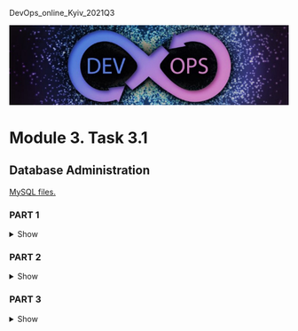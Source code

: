 <p>DevOps_online_Kyiv_2021Q3</p>

<img src="img/devops_head.jpg" alt="DevOps">

<h1>Module 3. Task 3.1</h1>
<h2>Database Administration</h2>
<a href="https://github.com/HnatiukDA/DevOps_online_Kyiv_2021Q3/tree/main/m4/task3.1/files" title="Files">MySQL files.</a>

<h3>PART 1</h3>
<details>
<summary>Show</summary>
<p>
<br>
<img src="img/task3.1.6.jpg" alt="task3.1.6">
<br>
Task 3.1.6. SELECT operators.
<br>
<br>
<img src="img/task3.1.6(1).jpg" alt="task3.1.6">
<br>
Task 3.1.6. SELECT operators.
<br>
<br>
<img src="img/task3.1.6(2).jpg" alt="task3.1.6">
<br>
Task 3.1.6. SELECT operators.
<br>
<br>
<img src="img/task3.1.6(3).jpg" alt="task3.1.6">
<br>
Task 3.1.6. SELECT operators.
<br>
<br>
<img src="img/task3.1.7_DDL.jpg" alt="task3.1.7 DDL operators">
<br>
Task 3.1.7. DDL operators.
<br>
<br>
<img src="img/task3.1.7_DML.jpg" alt="task3.1.7 DML operators">
<br>
Task 3.1.7. DML operators.
<br>
<br>
<img src="img/task3.1.8.jpg" alt="task3.1.8">
<br>
Task 3.1.8. Creating new user. Grant/revoke privileges.
<br>
<br>
<img src="img/task3.1.9.jpg" alt="task3.1.9">
<br>
Task 3.1.9. SELECT operators from main table.
<br>
<br>
<img src="img/task3.1.9(1).jpg" alt="task3.1.9">
<br>
Task 3.1.9. SELECT operators from main table.
<br>
<br>
</p>
</details>

<h3>PART 2</h3>
<details>
<summary>Show</summary>
<p>
<br>
<img src="img/task3.1.10-12.jpg" alt="task3.1.10-12">
<br>
Task 3.1.10-12. Backing up and restoring database.
<br>
<br>
<img src="img/task3.1.13.jpg" alt="task3.1.13">
<br>
Task 3.1.13. Creating RDS AWS database.
<br>
<br>
<img src="img/task3.1.14.jpg" alt="task3.1.14">
<br>
Task 3.1.14. Connecting to RDS AWS database.
<br>
<br>
<img src="img/task3.1.15.jpg" alt="task3.1.15">
<br>
Task 3.1.15. SELECT operators from RDS AWS.
<br>
<br>
<img src="img/task3.1.15(1).jpg" alt="task3.1.15">
<br>
Task 3.1.15. SELECT operators from RDS AWS.
<br>
<br>
<img src="img/task3.1.15(2).jpg" alt="task3.1.15">
<br>
Task 3.1.15. SELECT operators from RDS AWS.
<br>
<br>
<img src="img/task3.1.16.jpg" alt="task3.1.16">
<br>
Task 3.1.16. Creating dump RDS AWS database.
</p>
</details>

<h3>PART 3</h3>
<details>
<summary>Show</summary>
<p>
<br>
<img src="img/task3.1.18.jpg" alt="task3.1.18">
<br>
Task 3.1.18. Entering data to AWS DynamoDB.
<br>
<br>
<img src="img/task3.1.19.jpg" alt="task3.1.19">
<br>
Task 3.1.19. Scan AWS DynamoDB.
<br>
<br>
<img src="img/task3.1.19(1).jpg" alt="task3.1.19">
<br>
Task 3.1.19. Query AWS DynamoDB.
</p>
</details>

